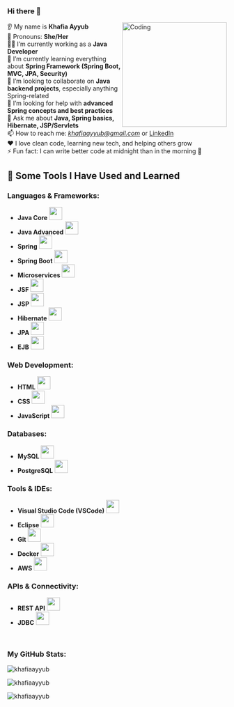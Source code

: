 
### Hi there 👋  

<img align="right" alt="Coding" width="240" src="https://media.giphy.com/media/MM9wZTpmDdrJffgyA1/giphy.gif"/>

👂 My name is **Khafia Ayyub**  
👩 Pronouns: **She/Her**  
👩‍💻 I’m currently working as a **Java Developer**  
🌱 I’m currently learning everything about **Spring Framework (Spring Boot, MVC, JPA, Security)**  
🤝 I’m looking to collaborate on **Java backend projects**, especially anything Spring-related  
🤔 I’m looking for help with **advanced Spring concepts and best practices**  
💬 Ask me about **Java, Spring basics, Hibernate, JSP/Servlets**  
📫 How to reach me: *khafiaayyub@gmail.com* or [LinkedIn](https://www.linkedin.com/in/khafia-ayyub-1205a4181/)  
❤️ I love clean code, learning new tech, and helping others grow  
⚡ Fun fact: I can write better code at midnight than in the morning 🌙

## 🚀 Some Tools I Have Used and Learned

### Languages & Frameworks:
- **Java Core** <img src="https://cdn.jsdelivr.net/gh/devicons/devicon/icons/java/java-original.svg" width="30"/>
- **Java Advanced** <img src="https://cdn.jsdelivr.net/gh/devicons/devicon/icons/java/java-original.svg" width="30"/>
- **Spring** <img src="https://cdn.jsdelivr.net/gh/devicons/devicon/icons/spring/spring-original.svg" width="30"/>
- **Spring Boot** <img src="https://cdn.jsdelivr.net/gh/devicons/devicon/icons/spring/spring-original.svg" width="30"/>
- **Microservices** <img src="https://cdn.jsdelivr.net/gh/devicons/devicon/icons/docker/docker-original.svg" width="30"/>
- **JSF** <img src="https://cdn.jsdelivr.net/gh/devicons/devicon/icons/java/java-original.svg" width="30"/>
- **JSP** <img src="https://cdn.jsdelivr.net/gh/devicons/devicon/icons/java/java-original.svg" width="30"/>
- **Hibernate** <img src="https://cdn.jsdelivr.net/gh/devicons/devicon/icons/hibernate/hibernate-original.svg" width="30"/>
- **JPA** <img src="https://cdn.jsdelivr.net/gh/devicons/devicon/icons/java/java-original.svg" width="30"/>
- **EJB** <img src="https://cdn.jsdelivr.net/gh/devicons/devicon/icons/java/java-original.svg" width="30"/>

### Web Development:
- **HTML** <img src="https://cdn.jsdelivr.net/gh/devicons/devicon/icons/html5/html5-original.svg" width="30"/>
- **CSS** <img src="https://cdn.jsdelivr.net/gh/devicons/devicon/icons/css3/css3-original.svg" width="30"/>
- **JavaScript** <img src="https://cdn.jsdelivr.net/gh/devicons/devicon/icons/javascript/javascript-original.svg" width="30"/>

### Databases:
- **MySQL** <img src="https://cdn.jsdelivr.net/gh/devicons/devicon/icons/mysql/mysql-original.svg" width="30"/>
- **PostgreSQL** <img src="https://cdn.jsdelivr.net/gh/devicons/devicon/icons/postgresql/postgresql-original.svg" width="30"/>

### Tools & IDEs:
- **Visual Studio Code (VSCode)** <img src="https://cdn.jsdelivr.net/gh/devicons/devicon/icons/vscode/vscode-original.svg" width="30"/>
- **Eclipse** <img src="https://cdn.jsdelivr.net/gh/devicons/devicon/icons/eclipse/eclipse-original.svg" width="30"/>
- **Git** <img src="https://cdn.jsdelivr.net/gh/devicons/devicon/icons/git/git-original.svg" width="30"/>
- **Docker** <img src="https://cdn.jsdelivr.net/gh/devicons/devicon/icons/docker/docker-original.svg" width="30"/>
- **AWS** <img src="https://cdn.jsdelivr.net/gh/devicons/devicon/icons/aws/aws-original.svg" width="30"/>

### APIs & Connectivity:
- **REST API** <img src="https://cdn.jsdelivr.net/gh/devicons/devicon/icons/java/java-original.svg" width="30"/>
- **JDBC** <img src="https://cdn.jsdelivr.net/gh/devicons/devicon/icons/java/java-original.svg" width="30"/>






<br>
<h3 align="left">My GitHub Stats:</h3>
<p>
  <img align="center" src="https://github-readme-stats.vercel.app/api/top-langs?username=khafiaayyub&show_icons=true&locale=en&layout=compact&theme=dark" alt="khafiaayyub" />
</p>
<p>
  <img align="center" src="https://github-readme-stats.vercel.app/api?username=khafiaayyub&show_icons=true&locale=en&theme=dark" alt="khafiaayyub" />
</p>
<p>
  <img align="center" src="https://github-readme-streak-stats.herokuapp.com/?user=khafiaayyub&theme=dark" alt="khafiaayyub" />
</p>

